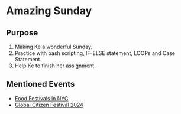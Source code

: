 # Amazing Sunday
## Purpose
1. Making Ke a wonderful Sunday.
2. Practice with bash scripting, IF-ELSE statement, LOOPs and Case Statement.
3. Help Ke to finish her assignment.

## Mentioned Events
* <a href="https://secretnyc.co/best-food-and-drink-festivals-nyc/" target="_blank">Food Festivals in NYC</a>
* <a href="https://www.globalcitizen.org/en/festival/nyc/2024/" target="_blank">Global Citizen Festival 2024</a>
